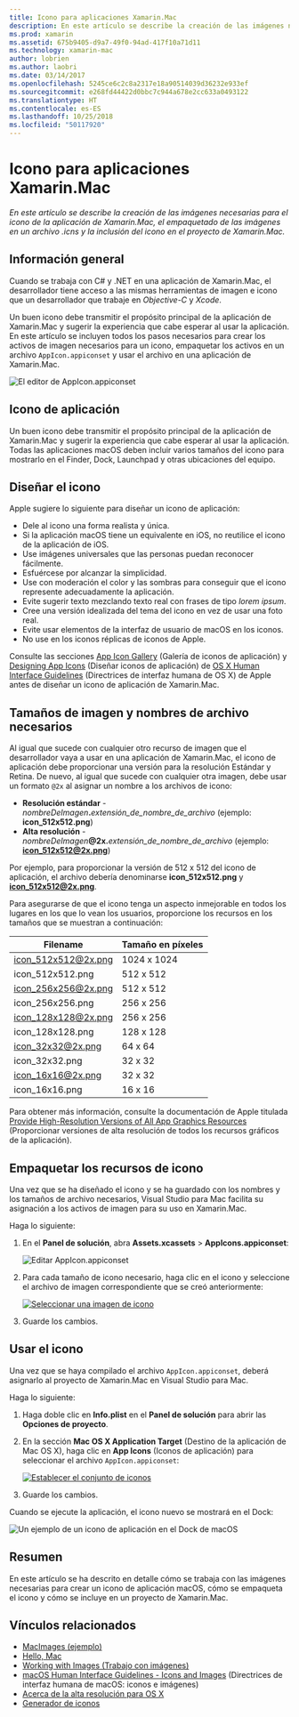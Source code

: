 ```yaml
---
title: Icono para aplicaciones Xamarin.Mac
description: En este artículo se describe la creación de las imágenes necesarias para el icono de la aplicación de Xamarin.Mac, el empaquetado de las imágenes en un archivo .icns y la inclusión del icono en el proyecto de Xamarin.Mac.
ms.prod: xamarin
ms.assetid: 675b9405-d9a7-49f0-94ad-417f10a71d11
ms.technology: xamarin-mac
author: lobrien
ms.author: laobri
ms.date: 03/14/2017
ms.openlocfilehash: 5245ce6c2c8a2317e18a90514039d36232e933ef
ms.sourcegitcommit: e268fd44422d0bbc7c944a678e2cc633a0493122
ms.translationtype: HT
ms.contentlocale: es-ES
ms.lasthandoff: 10/25/2018
ms.locfileid: "50117920"
---
```

# <a name="application-icon-for-xamarinmac-apps"></a>Icono para aplicaciones Xamarin.Mac

_En este artículo se describe la creación de las imágenes necesarias para el icono de la aplicación de Xamarin.Mac, el empaquetado de las imágenes en un archivo .icns y la inclusión del icono en el proyecto de Xamarin.Mac._


## <a name="overview"></a>Información general

Cuando se trabaja con C# y .NET en una aplicación de Xamarin.Mac, el desarrollador tiene acceso a las mismas herramientas de imagen e icono que un desarrollador que trabaje en *Objective-C* y *Xcode*.

Un buen icono debe transmitir el propósito principal de la aplicación de Xamarin.Mac y sugerir la experiencia que cabe esperar al usar la aplicación. En este artículo se incluyen todos los pasos necesarios para crear los activos de imagen necesarios para un icono, empaquetar los activos en un archivo `AppIcon.appiconset` y usar el archivo en una aplicación de Xamarin.Mac.

![El editor de AppIcon.appiconset](app-icon-images/intro01.png "El editor de AppIcon.appiconset")


## <a name="application-icon"></a>Icono de aplicación

Un buen icono debe transmitir el propósito principal de la aplicación de Xamarin.Mac y sugerir la experiencia que cabe esperar al usar la aplicación. Todas las aplicaciones macOS deben incluir varios tamaños del icono para mostrarlo en el Finder, Dock, Launchpad y otras ubicaciones del equipo.


## <a name="designing-the-icon"></a>Diseñar el icono

Apple sugiere lo siguiente para diseñar un icono de aplicación:

- Dele al icono una forma realista y única.
- Si la aplicación macOS tiene un equivalente en iOS, no reutilice el icono de la aplicación de iOS.
- Use imágenes universales que las personas puedan reconocer fácilmente.
- Esfuércese por alcanzar la simplicidad.
- Use con moderación el color y las sombras para conseguir que el icono represente adecuadamente la aplicación.
- Evite sugerir texto mezclando texto real con frases de tipo _lorem ipsum_.
- Cree una versión idealizada del tema del icono en vez de usar una foto real.
- Evite usar elementos de la interfaz de usuario de macOS en los iconos.
- No use en los iconos réplicas de iconos de Apple.

Consulte las secciones [App Icon Gallery](https://developer.apple.com/library/mac/documentation/UserExperience/Conceptual/OSXHIGuidelines/Gallery.html#//apple_ref/doc/uid/20000957-CH88-SW1) (Galería de iconos de aplicación) y [Designing App Icons](https://developer.apple.com/library/mac/documentation/UserExperience/Conceptual/OSXHIGuidelines/Designing.html#//apple_ref/doc/uid/20000957-CH87-SW1) (Diseñar iconos de aplicación) de [OS X Human Interface Guidelines](https://developer.apple.com/library/mac/documentation/UserExperience/Conceptual/OSXHIGuidelines/) (Directrices de interfaz humana de OS X) de Apple antes de diseñar un icono de aplicación de Xamarin.Mac.


## <a name="required-image-sizes-and-filenames"></a>Tamaños de imagen y nombres de archivo necesarios

Al igual que sucede con cualquier otro recurso de imagen que el desarrollador vaya a usar en una aplicación de Xamarin.Mac, el icono de aplicación debe proporcionar una versión para la resolución Estándar y Retina. De nuevo, al igual que sucede con cualquier otra imagen, debe usar un formato `@2x` al asignar un nombre a los archivos de icono:

- **Resolución estándar**  - _nombreDeImagen_**.**_extensión_de_nombre_de_archivo_ (ejemplo: **icon_512x512.png**)
- **Alta resolución**  - _nombreDeImagen_**@2x.**_extensión_de_nombre_de_archivo_ (ejemplo: **icon_512x512@2x.png**)

Por ejemplo, para proporcionar la versión de 512 x 512 del icono de aplicación, el archivo debería denominarse **icon_512x512.png** y **icon_512x512@2x.png**.

Para asegurarse de que el icono tenga un aspecto inmejorable en todos los lugares en los que lo vean los usuarios, proporcione los recursos en los tamaños que se muestran a continuación:

|Filename|Tamaño en píxeles|
|---|---|
|icon_512x512@2x.png|1024 x 1024|
|icon_512x512.png|512 x 512|
|icon_256x256@2x.png|512 x 512|
|icon_256x256.png|256 x 256|
|icon_128x128@2x.png|256 x 256|
|icon_128x128.png|128 x 128|
|icon_32x32@2x.png|64 x 64|
|icon_32x32.png|32 x 32|
|icon_16x16@2x.png|32 x 32|
|icon_16x16.png|16 x 16|

Para obtener más información, consulte la documentación de Apple titulada [Provide High-Resolution Versions of All App Graphics Resources](https://developer.apple.com/library/mac/documentation/GraphicsAnimation/Conceptual/HighResolutionOSX/Optimizing/Optimizing.html#//apple_ref/doc/uid/TP40012302-CH7-SW3) (Proporcionar versiones de alta resolución de todos los recursos gráficos de la aplicación).


## <a name="packaging-the-icon-resources"></a>Empaquetar los recursos de icono

Una vez que se ha diseñado el icono y se ha guardado con los nombres y los tamaños de archivo necesarios, Visual Studio para Mac facilita su asignación a los activos de imagen para su uso en Xamarin.Mac.

Haga lo siguiente:

1. En el **Panel de solución**, abra **Assets.xcassets** > **AppIcons.appiconset**: 

    ![Editar AppIcon.appiconset](app-icon-images/intro01.png "Editar AppIcon.appiconset")
2. Para cada tamaño de icono necesario, haga clic en el icono y seleccione el archivo de imagen correspondiente que se creó anteriormente: 

    [![Seleccionar una imagen de icono](app-icon-images/intro02.png "Seleccionar una imagen de icono")](app-icon-images/intro02-large.png#lightbox)
3. Guarde los cambios.


## <a name="using-the-icon"></a>Usar el icono

Una vez que se haya compilado el archivo `AppIcon.appiconset`, deberá asignarlo al proyecto de Xamarin.Mac en Visual Studio para Mac.

Haga lo siguiente:

1. Haga doble clic en **Info.plist** en el **Panel de solución** para abrir las **Opciones de proyecto**.
2. En la sección **Mac OS X Application Target** (Destino de la aplicación de Mac OS X), haga clic en **App Icons** (Iconos de aplicación) para seleccionar el archivo `AppIcon.appiconset`: 

    [![Establecer el conjunto de iconos](app-icon-images/icon01.png "Establecer el conjunto de iconos")](app-icon-images/icon01-large.png#lightbox)
3. Guarde los cambios.

Cuando se ejecute la aplicación, el icono nuevo se mostrará en el Dock:

![Un ejemplo de un icono de aplicación en el Dock de macOS](app-icon-images/icon04.png "Un ejemplo de un icono de aplicación en el Dock de macOS")


## <a name="summary"></a>Resumen

En este artículo se ha descrito en detalle cómo se trabaja con las imágenes necesarias para crear un icono de aplicación macOS, cómo se empaqueta el icono y cómo se incluye en un proyecto de Xamarin.Mac.


## <a name="related-links"></a>Vínculos relacionados

- [MacImages (ejemplo)](https://developer.xamarin.com/samples/mac/MacImages/)
- [Hello, Mac](~/mac/get-started/hello-mac.md)
- [Working with Images (Trabajo con imágenes)](~/mac/app-fundamentals/image.md)
- [macOS Human Interface Guidelines - Icons and Images](https://developer.apple.com/macos/human-interface-guidelines/icons-and-images/image-size-and-resolution/) (Directrices de interfaz humana de macOS: iconos e imágenes)
- [Acerca de la alta resolución para OS X](https://developer.apple.com/library/content/documentation/GraphicsAnimation/Conceptual/HighResolutionOSX/Introduction/Introduction.html)
- [Generador de iconos](https://itunes.apple.com/us/app/icns-builder/id554660130?mt=12)
